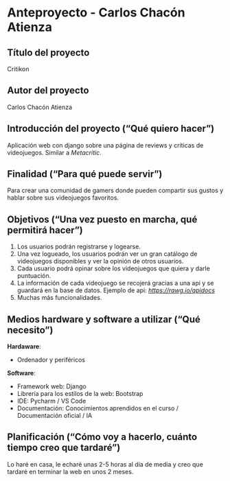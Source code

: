 # Anteproyecto - Carlos Chacón Atienza

## Título del proyecto

Critikon

## Autor del proyecto

Carlos Chacón Atienza

## Introducción del proyecto (“Qué quiero hacer”)

Aplicación web con django sobre una página de reviews y críticas de videojuegos. Similar a *Metacritic*.

## Finalidad (“Para qué puede servir”)

Para crear una comunidad de gamers donde pueden compartir sus gustos y hablar sobre sus videojuegos favoritos.

## Objetivos (“Una vez puesto en marcha, qué permitirá hacer”)

1. Los usuarios podrán registrarse y logearse.
2. Una vez logueado, los usuarios podrán ver un gran catálogo de videojuegos disponibles y ver la opinión de otros usuarios.
3. Cada usuario podrá opinar sobre los videojuegos que quiera y darle puntuación.
4. La información de cada videojuego se recojerá gracias a una api y se guardará en la base de datos. Ejemplo de api: *https://rawg.io/apidocs*
5. Muchas más funcionalidades.

## Medios hardware y software a utilizar (“Qué necesito”)

**Hardaware**: 
 - Ordenador y periféricos

**Software**: 
 - Framework web: Django
 - Librería para los estilos de la web: Bootstrap
 - IDE: Pycharm / VS Code
 - Documentación: Conocimientos aprendidos en el curso / Documentación oficial / IA

## Planificación (“Cómo voy a hacerlo, cuánto tiempo creo que tardaré”)

Lo haré en casa, le echaré unas 2-5 horas al día de media y creo que tardaré en terminar la web en unos 2 meses.